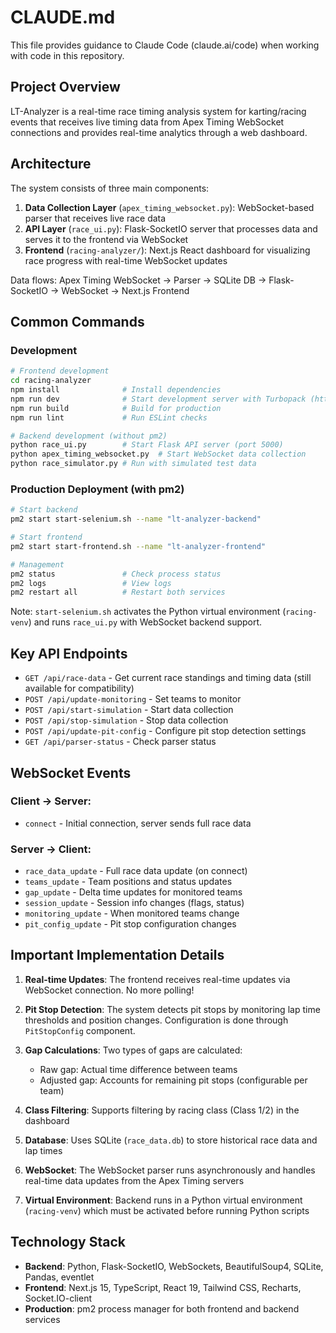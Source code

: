# CLAUDE.md

This file provides guidance to Claude Code (claude.ai/code) when working with code in this repository.

## Project Overview

LT-Analyzer is a real-time race timing analysis system for karting/racing events that receives live timing data from Apex Timing WebSocket connections and provides real-time analytics through a web dashboard.

## Architecture

The system consists of three main components:

1. **Data Collection Layer** (`apex_timing_websocket.py`): WebSocket-based parser that receives live race data
2. **API Layer** (`race_ui.py`): Flask-SocketIO server that processes data and serves it to the frontend via WebSocket
3. **Frontend** (`racing-analyzer/`): Next.js React dashboard for visualizing race progress with real-time WebSocket updates

Data flows: Apex Timing WebSocket → Parser → SQLite DB → Flask-SocketIO → WebSocket → Next.js Frontend

## Common Commands

### Development
```bash
# Frontend development
cd racing-analyzer
npm install              # Install dependencies
npm run dev              # Start development server with Turbopack (http://localhost:3000)
npm run build            # Build for production
npm run lint             # Run ESLint checks

# Backend development (without pm2)
python race_ui.py        # Start Flask API server (port 5000)
python apex_timing_websocket.py  # Start WebSocket data collection
python race_simulator.py # Run with simulated test data
```

### Production Deployment (with pm2)
```bash
# Start backend
pm2 start start-selenium.sh --name "lt-analyzer-backend"

# Start frontend  
pm2 start start-frontend.sh --name "lt-analyzer-frontend"

# Management
pm2 status               # Check process status
pm2 logs                 # View logs
pm2 restart all          # Restart both services
```

Note: `start-selenium.sh` activates the Python virtual environment (`racing-venv`) and runs `race_ui.py` with WebSocket backend support.

## Key API Endpoints

- `GET /api/race-data` - Get current race standings and timing data (still available for compatibility)
- `POST /api/update-monitoring` - Set teams to monitor
- `POST /api/start-simulation` - Start data collection
- `POST /api/stop-simulation` - Stop data collection
- `POST /api/update-pit-config` - Configure pit stop detection settings
- `GET /api/parser-status` - Check parser status

## WebSocket Events

### Client → Server:
- `connect` - Initial connection, server sends full race data

### Server → Client:
- `race_data_update` - Full race data update (on connect)
- `teams_update` - Team positions and status updates
- `gap_update` - Delta time updates for monitored teams
- `session_update` - Session info changes (flags, status)
- `monitoring_update` - When monitored teams change
- `pit_config_update` - Pit stop configuration changes

## Important Implementation Details

1. **Real-time Updates**: The frontend receives real-time updates via WebSocket connection. No more polling!

2. **Pit Stop Detection**: The system detects pit stops by monitoring lap time thresholds and position changes. Configuration is done through `PitStopConfig` component.

3. **Gap Calculations**: Two types of gaps are calculated:
   - Raw gap: Actual time difference between teams
   - Adjusted gap: Accounts for remaining pit stops (configurable per team)

4. **Class Filtering**: Supports filtering by racing class (Class 1/2) in the dashboard

5. **Database**: Uses SQLite (`race_data.db`) to store historical race data and lap times

6. **WebSocket**: The WebSocket parser runs asynchronously and handles real-time data updates from the Apex Timing servers

7. **Virtual Environment**: Backend runs in a Python virtual environment (`racing-venv`) which must be activated before running Python scripts

## Technology Stack

- **Backend**: Python, Flask-SocketIO, WebSockets, BeautifulSoup4, SQLite, Pandas, eventlet
- **Frontend**: Next.js 15, TypeScript, React 19, Tailwind CSS, Recharts, Socket.IO-client
- **Production**: pm2 process manager for both frontend and backend services